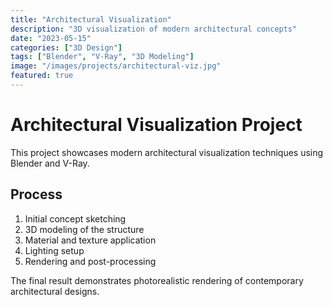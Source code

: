 ```yaml
---
title: "Architectural Visualization"
description: "3D visualization of modern architectural concepts"
date: "2023-05-15"
categories: ["3D Design"]
tags: ["Blender", "V-Ray", "3D Modeling"]
image: "/images/projects/architectural-viz.jpg"
featured: true
---
```


# Architectural Visualization Project

This project showcases modern architectural visualization techniques using Blender and V-Ray.

## Process

1. Initial concept sketching
2. 3D modeling of the structure
3. Material and texture application
4. Lighting setup
5. Rendering and post-processing

The final result demonstrates photorealistic rendering of contemporary architectural designs.
